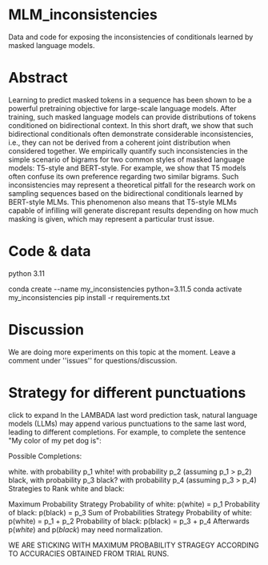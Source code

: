 # MLM_inconsistencies
Data and code for exposing the inconsistencies of conditionals learned by masked language models.

# Abstract


Learning to predict masked tokens in a sequence has been shown to be a powerful pretraining objective for large-scale language models. After training, such masked language models can provide distributions of tokens conditioned on bidirectional context. In this short draft, we show that such bidirectional conditionals often demonstrate considerable inconsistencies, i.e., they can not be derived from a coherent joint distribution when considered together. We empirically quantify such inconsistencies in the simple scenario of bigrams for two common styles of masked language models: T5-style and BERT-style. For example, we show that T5 models often confuse its own preference regarding two similar bigrams. Such inconsistencies may represent a theoretical pitfall for the research work on sampling sequences based on the bidirectional conditionals learned by BERT-style MLMs. This phenomenon also means that T5-style MLMs capable of infilling will generate discrepant results depending on how much masking is given, which may represent a particular trust issue.

# Code & data
python 3.11 

conda create --name my_inconsistencies python=3.11.5
conda activate my_inconsistencies
pip install -r requirements.txt




# Discussion

We are doing more experiments on this topic at the moment. Leave a comment under ''issues'' for questions/discussion.








# Strategy for different punctuations

click to expand
In the LAMBADA last word prediction task, natural language models (LLMs) may append various punctuations to the same last word, leading to different completions. For example, to complete the sentence "My color of my pet dog is":

Possible Completions:

white. with probability p_1
white! with probability p_2 (assuming p_1 > p_2)
black, with probability p_3
black? with probability p_4 (assuming p_3 > p_4)
Strategies to Rank white and black:

Maximum Probability Strategy
Probability of white: p(white) = p_1
Probability of black: p(black) = p_3
Sum of Probabilities Strategy
Probability of white: p(white) = p_1 + p_2
Probability of black: p(black) = p_3 + p_4
Afterwards p(_white_) and p(_black_) may need normalization.

WE ARE STICKING WITH MAXIMUM PROBABILITY STRAGEGY ACCORDING TO ACCURACIES OBTAINED FROM TRIAL RUNS.